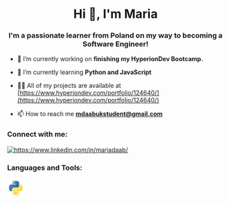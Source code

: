 <h1 align="center">Hi 👋, I'm Maria</h1>
<h3 align="center">I'm a passionate learner from Poland on my way to becoming a Software Engineer!</h3>

- 🔭 I’m currently working on **finishing my HyperionDev Bootcamp.**

- 🌱 I’m currently learning **Python and JavaScript**

- 👨‍💻 All of my projects are available at [https://www.hyperiondev.com/portfolio/124640/](https://www.hyperiondev.com/portfolio/124640/)

- 📫 How to reach me **mdaabukstudent@gmail.com**

<h3 align="left">Connect with me:</h3>
<p align="left">
<a href="https://linkedin.com/in/https://www.linkedin.com/in/mariadaab/" target="blank"><img align="center" src="https://raw.githubusercontent.com/rahuldkjain/github-profile-readme-generator/master/src/images/icons/Social/linked-in-alt.svg" alt="https://www.linkedin.com/in/mariadaab/" height="30" width="40" /></a>
</p>

<h3 align="left">Languages and Tools:</h3>
<p align="left"> <a href="https://www.python.org" target="_blank" rel="noreferrer"> <img src="https://raw.githubusercontent.com/devicons/devicon/master/icons/python/python-original.svg" alt="python" width="40" height="40"/> </a> </p>
